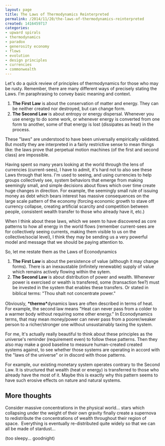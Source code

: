 ```yaml
---
layout: page
title: The Laws of Thermodynamics Reinterpreted
permalink: /2014/11/20/the-laws-of-thermodynamics-reinterpreted
created: 1416459717
categories:
- upward spirals
- thermodynamics
- paradox
- generosity economy
- flows
- evolution
- design principles
- currencies
- commonwealth
---
```

<p>Let's do a quick review of principles of thermodynamics for those who may be rusty. Remember, there are many different ways of precisely stating the Laws. I'm paraphrasing to convey basic meaning and context.</p><ol><li><strong>The First Law</strong> is about the conservation of matter and energy.&nbsp;They can be neither created nor destroyed, but can change form.</li><li><strong>The Second Law</strong> is about entropy or energy dispersal. Whenever you use energy to do some work, or whenever energy is converted from one form to another, some of that energy is lost (dissipates as heat) in the process.&nbsp;</li></ol><p>These "laws" are understood to have been universally empirically validated. But mostly they are interpreted in a fairly restrictive sense to mean things like: the laws prove that perpetual motion machines (of the first and second class) are impossible.</p><p>Having spent so many years looking at the world through the lens of currencies (current-sees), I have to admit, it's hard not to also see these Laws through that lens. I'm used to seeing, and using currencies to help groups collectively see, system behaviors that emerge from making seemingly small, and simple decisions about flows which over time create huge changes in direction. For example, the seemingly small rule of issuing money as debt which bears interest has massive consequences on the large scale pattern of the economy (forcing economic growth to stave off currency collapse, creating artificial scarcity and competition between people, consistent wealth transfer to those who already have it, etc.)</p><p><!--break--></p><p>When I think about these laws, which we seem to have discovered as core patterns to how all energy in the world flows (remember current-sees are for collectively seeing currents, making them visible to us on the collective/social level), I think they may be sending us a very powerful model and message that we should be paying attention to.</p><p>So, let me restate them as the Laws of Econodynamics</p><ol><li><strong>The First Law </strong>is about the persistence of value (although it may change forms). There is an inexaustable (infinitely renewable) supply of value which remains actively flowing within the sytem.&nbsp;</li><li><strong>The Second Law</strong> is about distribution of power and wealth. Whenever power is exercised or wealth is transfered, some (transaction fee?) must be invested in the system that enables these transfers. Or stated in biblical terms: "<span style="line-height: 1.5;">Thou shalt not concentrate power."</span></li></ol><p>Obviously,&nbsp;<strong>*thermo*</strong>dynamics laws are often described in terms of heat. For example, the second law means "Heat can never pass from a colder to a warmer body without requiring some other energy." In Econodynamics terms, that may mean money/power can never pass from a poorer/weaker person to a richer/stronger one without unsustainably taxing the system.</p><p>For me, It's actually really beautiful to think about these principles as the universe's reminder (requirement even) to follow these patterns. Then they also may make a good baseline to measure human-created created systems against, to see whether those systems are operating in accord with the "laws of the universe" or in discord with those patterns.&nbsp;</p><p>For example, our existing monetary system operates contrary to the Second Law. It is structured that wealth (heat or energy) is transferred to those who already have the most of it. Maybe this is exactly why this pattern seems to have such erosive effects on nature and natural systems.</p><h2>More thoughts</h2><p>Consider massive concentrations in the physical world... stars which collapsing under the weight of their own gravity finally create a supernova to redistribute the concentrations of wealth throughout their region of space. &nbsp;Everything is eventually re-distributed quite widely so that we can all be made of stardust...</p><p>(too sleepy... goodnight)</p>
